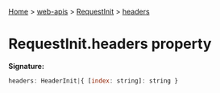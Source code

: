 [Home](./index) &gt; [web-apis](web-apis.md) &gt; [RequestInit](web-apis.requestinit.md) &gt; [headers](web-apis.requestinit.headers.md)

# RequestInit.headers property


**Signature:**
```javascript
headers: HeaderInit|{ [index: string]: string }
```
